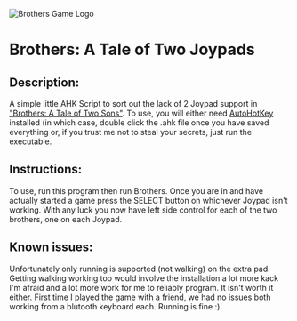 ![Brothers Game Logo](http://505games.com/wp-content/uploads/Brothers-feature.jpg)

# Brothers: A Tale of Two Joypads 

## Description:

A simple little AHK Script to sort out the lack of 2 Joypad
support in ["Brothers: A Tale of Two Sons"](http://www.brothersthegame.com). To use, you will
either need [AutoHotKey](https://autohotkey.com) installed (in which case, double click
the .ahk file once you have saved everything or, if you trust
me not to steal your secrets, just run the executable.

## Instructions:

To use, run this program then run Brothers. Once you are
in and have actually started a game press the SELECT button
on whichever Joypad isn't working. With any luck you now
have left side control for each of the two brothers, one
on each Joypad.

## Known issues: 

Unfortunately only running is supported (not walking) on the
extra pad. Getting walking working too would involve the
installation a lot more kack I'm afraid and a lot more work
for me to reliably program. It isn't worth it either. First
time I played the game with a friend, we had no issues both
working from a blutooth keyboard each. Running is fine :)

